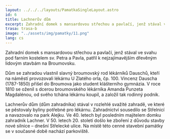```yaml
---
layout: ../../../layouts/PamatkaSingleLayout.astro
id: 6
title: Lachnerův dům
excerpt: Zahradní domek s mansardovou střechou a pavlačí, jenž stával ve svahu pod farním kostelem sv. Petra a Pavla, patřil k nejzajímavějším dřevěným lidovým stavbám na Broumovsku.
trasa: trasa-b
image: "../assets/img/pamatky/11.png"
lang: cs
---
```


Zahradní domek s mansardovou střechou a pavlačí, jenž stával ve svahu pod farním kostelem sv. Petra a Pavla, patřil k nejzajímavějším dřevěným lidovým stavbám na Broumovsku.

Dům se zahradou vlastnil slavný broumovský rod lékárníků Dauschů, kteří na náměstí provozovali lékárnu U Zlatého orla, čp. 100. Vincenz Dauscha (1787-1850) přišel do Broumova jako student klášterního gymnázia. V roce 1810 se oženil s dcerou broumovského lékárníka Amanda Punzeta Magdalénou, od svého tchána lékárnu koupil, a založil tak rodinný podnik.

Lachnerův dům (dům zahradníka) stával v rozlehlé svažité zahradě, ve které se pěstovaly byliny potřebné pro lékárnu. Zahradnictví sousedilo se Střelnicí a navazovalo na park Alejku. Ve 40. letech byl posledním majitelem domku zahradník Lachner. V 50. letech 20. století došlo ke zboření z důvodu stavby nové silnice – dnešní Střelecké ulice. Na místě této cenné stavební památky se v současné době nachází parkoviště.

